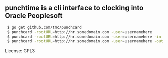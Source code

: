 punchtime is a cli interface to clocking into Oracle Peoplesoft
---------------------------------------------------------------

```sh
 $ go get github.com/tmc/punchcard
 $ punchcard -rootURL=http://hr.somedomain.com -user=usernamehere
 $ punchcard -rootURL=http://hr.somedomain.com -user=usernamehere -in
 $ punchcard -rootURL=http://hr.somedomain.com -user=usernamehere -out
```

License: GPL3
